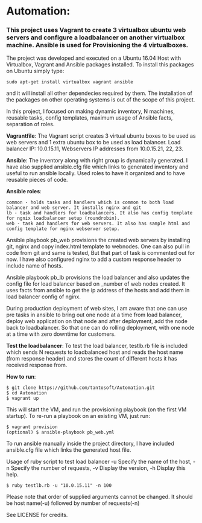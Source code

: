 # Automation: 

### This project uses Vagrant to create 3 virtualbox ubuntu web servers and configure a loadbalancer on another virtualbox machine. Ansible is used for Provisioning the 4 virtualboxes.

The project was developed and executed on a Ubuntu 16.04 Host with Virtualbox, Vagrant and Ansible packages installed. To install this packages on Ubuntu simply type:

    sudo apt-get install virtualbox vagrant ansible

and it will install all other dependecies required by them. The installation of the packages on other operating systems is out of the scope of this project.

In this project, I focused on making dynamic inventory, N machines, reusable tasks, config templates, maximum usage of Ansible facts, separation of roles.

**Vagrantfile**: The Vagrant script creates 3 virtual ubuntu boxes to be used as web servers and 1 extra ubuntu box to be used as load balancer. Load balancer IP: 10.0.15.11, Webservers IP addresses from 10.0.15.21, 22, 23.

**Ansible**: The inventory along with right group is dynamically generated. I have also supplied ansible.cfg file which links to generated inventory and useful to run ansible locally. Used roles to have it organized and to have reusable pieces of code.

**Ansible roles**:

    common - holds tasks and handlers which is common to both load balancer and web server. It installs nginx and git
    lb - task and handlers for loadbalancers. It also has config template for ngnix loadbalancer setup (roundrobin).
    web - task and handlers for web servers. It also has sample html and config template for nginx webserver setup.

Ansible playbook pb_web provisions the created web servers by installing git, nginx and copy index.html template to webnodes. One can also pull in code from git and same is tested, But that part of task is commented out for now. I have also configured nginx to add a custom response header to include name of hosts.

Ansible playbook pb_lb provisions the load balancer and also updates the config file for load balancer based on _number of web nodes created. It uses facts from ansible to get the ip address of the hosts and add them in load balancer config of nginx.

During production deployment of web sites, I am aware that one can use pre tasks in ansible to bring out one node at a time from load balancer, deploy web application on that node and after deployment, add the node back to loadbalancer. So that one can do rolling deployment, with one node at a time with zero downtime for customers.

**Test the loadbalancer**: To test the load balancer, testlb.rb file is included which sends N requests to loadbalanced host and reads the host name (from response header) and stores the count of different hosts it has received response from.

**How to run**:

    $ git clone https://github.com/tantosoft/Automation.git
    $ cd Automation
    $ vagrant up

This will start the VM, and run the provisioning playbook (on the first VM startup). To re-run a playbook on an existing VM, just run:

    $ vagrant provision
    (optional) $ ansible-playbook pb_web.yml

To run ansible manually inside the project directory, I have included ansible.cfg file which links the generated host file.

Usage of ruby script to test load balancer -u Specify the name of the host, -n Specify the number of requests, -v Display the version, -h Display this help.

    $ ruby testlb.rb -u "10.0.15.11" -n 100

Please note that order of supplied arguments cannot be changed. It should be host name(-u) followed by number of requests(-n)

See LICENSE for credits.
